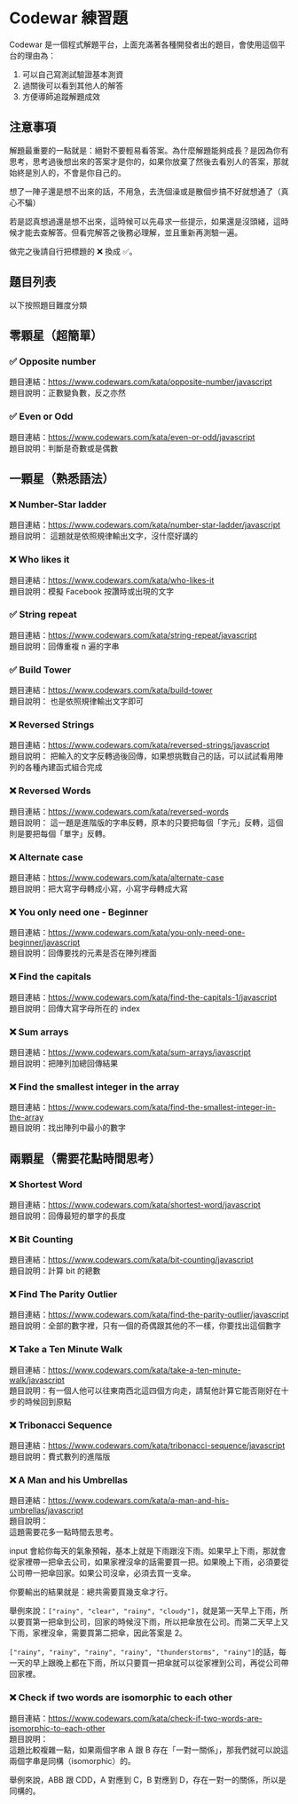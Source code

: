 # Codewar 練習題

Codewar 是一個程式解題平台，上面充滿著各種開發者出的題目，會使用這個平台的理由為：

1. 可以自己寫測試驗證基本測資
2. 過關後可以看到其他人的解答
3. 方便導師追蹤解題成效

## 注意事項

解題最重要的一點就是：絕對不要輕易看答案。為什麼解題能夠成長？是因為你有思考，思考過後想出來的答案才是你的，如果你放棄了然後去看別人的答案，那就始終是別人的，不會是你自己的。

想了一陣子還是想不出來的話，不用急，去洗個澡或是散個步搞不好就想通了（真心不騙）

若是認真想過還是想不出來，這時候可以先尋求一些提示，如果還是沒頭緒，這時候才能去查解答。但看完解答之後務必理解，並且重新再測驗一遍。

做完之後請自行把標題的 ❌ 換成 ✅。

## 題目列表

以下按照題目難度分類

## 零顆星（超簡單）

### ✅ Opposite number
題目連結：https://www.codewars.com/kata/opposite-number/javascript  
題目說明：正數變負數，反之亦然

### ✅ Even or Odd
題目連結：https://www.codewars.com/kata/even-or-odd/javascript  
題目說明：判斷是奇數或是偶數

## 一顆星（熟悉語法）

### ❌ Number-Star ladder
題目連結：https://www.codewars.com/kata/number-star-ladder/javascript  
題目說明：
這題就是依照規律輸出文字，沒什麼好講的

### ❌ Who likes it
題目連結：https://www.codewars.com/kata/who-likes-it  
題目說明：模擬 Facebook 按讚時或出現的文字

### ✅ String repeat
題目連結：https://www.codewars.com/kata/string-repeat/javascript  
題目說明：回傳重複 n 遍的字串

### ✅ Build Tower
題目連結：https://www.codewars.com/kata/build-tower  
題目說明：
也是依照規律輸出文字即可

### ❌ Reversed Strings
題目連結：https://www.codewars.com/kata/reversed-strings/javascript  
題目說明：
把輸入的文字反轉過後回傳，如果想挑戰自己的話，可以試試看用陣列的各種內建函式組合完成

### ❌ Reversed Words
題目連結：https://www.codewars.com/kata/reversed-words  
題目說明：
這一題是進階版的字串反轉，原本的只要把每個「字元」反轉，這個則是要把每個「單字」反轉。

### ❌ Alternate case
題目連結：https://www.codewars.com/kata/alternate-case  
題目說明：把大寫字母轉成小寫，小寫字母轉成大寫

### ❌ You only need one - Beginner
題目連結：https://www.codewars.com/kata/you-only-need-one-beginner/javascript  
題目說明：回傳要找的元素是否在陣列裡面

### ❌ Find the capitals
題目連結：https://www.codewars.com/kata/find-the-capitals-1/javascript  
題目說明：回傳大寫字母所在的 index

### ❌ Sum arrays
題目連結：https://www.codewars.com/kata/sum-arrays/javascript  
題目說明：把陣列加總回傳結果

### ❌ Find the smallest integer in the array
題目連結：https://www.codewars.com/kata/find-the-smallest-integer-in-the-array   
題目說明：找出陣列中最小的數字

## 兩顆星（需要花點時間思考）

### ❌ Shortest Word
題目連結：https://www.codewars.com/kata/shortest-word/javascript  
題目說明：回傳最短的單字的長度

### ❌ Bit Counting
題目連結：https://www.codewars.com/kata/bit-counting/javascript  
題目說明：計算 bit 的總數

### ❌ Find The Parity Outlier
題目連結：https://www.codewars.com/kata/find-the-parity-outlier/javascript   
題目說明：全部的數字裡，只有一個的奇偶跟其他的不一樣，你要找出這個數字

### ❌ Take a Ten Minute Walk
題目連結：https://www.codewars.com/kata/take-a-ten-minute-walk/javascript  
題目說明：有一個人他可以往東南西北這四個方向走，請幫他計算它能否剛好在十步的時候回到原點

### ❌ Tribonacci Sequence
題目連結：https://www.codewars.com/kata/tribonacci-sequence/javascript  
題目說明：費式數列的進階版

### ❌ A Man and his Umbrellas
題目連結：https://www.codewars.com/kata/a-man-and-his-umbrellas/javascript  
題目說明：  
這題需要花多一點時間去思考。

input 會給你每天的氣象預報，基本上就是下雨跟沒下雨。如果早上下雨，那就會從家裡帶一把傘去公司，如果家裡沒傘的話需要買一把。如果晚上下雨，必須要從公司帶一把傘回家。如果公司沒傘，必須去買一支傘。

你要輸出的結果就是：總共需要買幾支傘才行。

舉例來說：`["rainy", "clear", "rainy", "cloudy"]`，就是第一天早上下雨，所以要買第一把傘到公司，回家的時候沒下雨，所以把傘放在公司。而第二天早上又下雨，家裡沒傘，需要買第二把傘，因此答案是 2。

`["rainy", "rainy", "rainy", "rainy", "thunderstorms", "rainy"]`的話，每一天的早上跟晚上都在下雨，所以只要買一把傘就可以從家裡到公司，再從公司帶回家裡。

### ❌ Check if two words are isomorphic to each other
題目連結：https://www.codewars.com/kata/check-if-two-words-are-isomorphic-to-each-other  
題目說明：  
這題比較複雜一點，如果兩個字串 A 跟 B 存在「一對一關係」，那我們就可以說這兩個字串是同構（isomorphic）的。  

舉例來說，ABB 跟 CDD，A 對應到 C，B 對應到 D，存在一對一的關係，所以是同構的。
